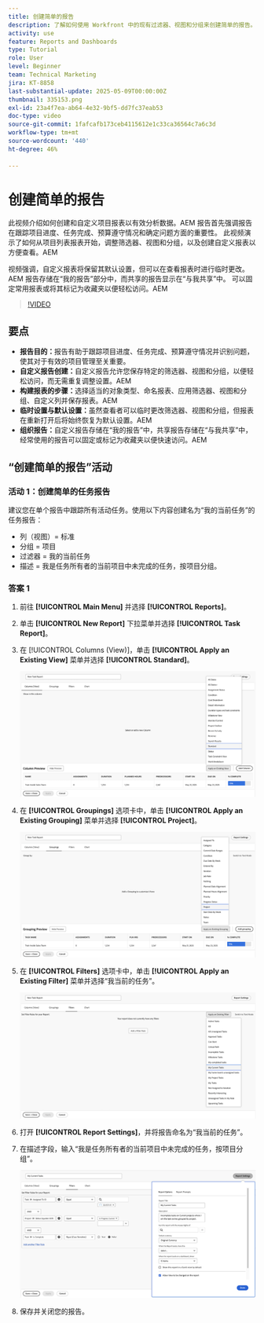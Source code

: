 ```yaml
---
title: 创建简单的报告
description: 了解如何使用 Workfront 中的现有过滤器、视图和分组来创建简单的报告。
activity: use
feature: Reports and Dashboards
type: Tutorial
role: User
level: Beginner
team: Technical Marketing
jira: KT-8858
last-substantial-update: 2025-05-09T00:00:00Z
thumbnail: 335153.png
exl-id: 23a4f7ea-ab64-4e32-9bf5-dd7fc37eab53
doc-type: video
source-git-commit: 1fafcafb173ceb4115612e1c33ca36564c7a6c3d
workflow-type: tm+mt
source-wordcount: '440'
ht-degree: 46%

---
```


# 创建简单的报告

此视频介绍如何创建和自定义项目报表以有效分析数据。&#x200B;AEM 报告首先强调报告在跟踪项目进度、任务完成、预算遵守情况和确定问题方面的重要性。 此视频演示了如何从项目列表报表开始，调整筛选器、视图和分组，以及创建自定义报表以方便查看。&#x200B;&#x200B;AEM

视频强调，自定义报表将保留其默认设置，但可以在查看报表时进行临时更改。&#x200B;AEM 报告存储在“我的报告”部分中，而共享的报告显示在“与我共享”中&#x200B;。 可以固定常用报表或将其标记为收藏夹以便轻松访问。&#x200B;AEM

>[!VIDEO](https://video.tv.adobe.com/v/335153/?quality=12&learn=on)

## 要点


* **报告目的：**&#x200B;报告有助于跟踪项目进度、任务完成、预算遵守情况并识别问题，使其对于有效的项目管理至关重要。
* **自定义报告创建：**&#x200B;自定义报告允许您保存特定的筛选器、视图和分组，以便轻松访问，而无需重复调整设置。&#x200B;AEM
* **构建报表的步骤：**&#x200B;选择适当的对象类型、命名报表、应用筛选器、视图和分组、自定义列并保存报表。&#x200B;AEM
* **临时设置与&#x200B;默认设置：**&#x200B;虽然查看者可以临时更改筛选器、视图和分组，但报表在重新打开后将始终恢复为默认设置。&#x200B;AEM
* **组织报告：**&#x200B;自定义报告存储在“我的报告”中，共享报告存储在“与我共享”中，经常使用的报告可以固定或标记为收藏夹以便快速访问。&#x200B;AEM



## “创建简单的报告”活动

### 活动 1：创建简单的任务报告

建议您在单个报告中跟踪所有活动任务。使用以下内容创建名为“我的当前任务”的任务报告：

* 列（视图）= 标准
* 分组 = 项目
* 过滤器 = 我的当前任务
* 描述 = 我是任务所有者的当前项目中未完成的任务，按项目分组。

### 答案 1

1. 前往 **[!UICONTROL Main Menu]** 并选择 **[!UICONTROL Reports]**。
1. 单击 **[!UICONTROL New Report]** 下拉菜单并选择 **[!UICONTROL Task Report]**。
1. 在 [!UICONTROL Columns (View)]，单击 **[!UICONTROL Apply an Existing View]** 菜单并选择 **[!UICONTROL Standard]**。

   ![在任务报告中创建列的屏幕图像](assets/simple-task-report-columns.png)

1. 在 **[!UICONTROL Groupings]** 选项卡中，单击 **[!UICONTROL Apply an Existing Grouping]** 菜单并选择 **[!UICONTROL Project]**。

   ![在任务报告中创建分组的屏幕图像](assets/simple-task-report-groupings.png)

1. 在 **[!UICONTROL Filters]** 选项卡中，单击 **[!UICONTROL Apply an Existing Filter]** 菜单并选择“我当前的任务”。

   ![在任务报告中创建过滤器的屏幕图像](assets/simple-task-report-filters.png)

1. 打开 **[!UICONTROL Report Settings]**，并将报告命名为“我当前的任务”。
1. 在描述字段，输入“我是任务所有者的当前项目中未完成的任务，按项目分组”。

   ![任务报告中的报告设置屏幕的图像](assets/simple-task-report-report-settings.png)

1. 保存并关闭您的报告。
